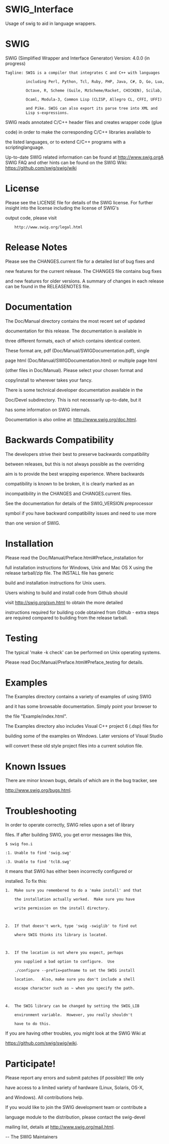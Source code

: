 # SWIG_Interface
Usage of swig to aid in language wrappers.

# SWIG

SWIG (Simplified Wrapper and Interface Generator)
Version: 4.0.0 (in progress)

```
Tagline: SWIG is a compiler that integrates C and C++ with languages

         including Perl, Python, Tcl, Ruby, PHP, Java, C#, D, Go, Lua,

         Octave, R, Scheme (Guile, MzScheme/Racket, CHICKEN), Scilab,

         Ocaml, Modula-3, Common Lisp (CLISP, Allegro CL, CFFI, UFFI)

         and Pike. SWIG can also export its parse tree into XML and
         Lisp s-expressions.
```

SWIG reads annotated C/C++ header files and creates wrapper code (glue

code) in order to make the corresponding C/C++ libraries available to

the listed languages, or to extend C/C++ programs with a scriptinglanguage.




Up-to-date SWIG related information can be found at
        http://www.swig.orgA SWIG FAQ and other hints can be found on the SWIG Wiki:
       https://github.com/swig/swig/wiki


License
=======

Please see the LICENSE file for details of the SWIG license. For
further insight into the license including the license of SWIG's

output code, please visit



        http://www.swig.org/legal.html


Release Notes
=============

Please see the CHANGES.current file for a detailed list of bug fixes and

new features for the current release. The CHANGES file contains bug fixes

and new features for older versions. A summary of changes in each release
can be found in the RELEASENOTES file.



Documentation
=============

The Doc/Manual directory contains the most recent set of updated

documentation for this release. The documentation is available in

three different formats, each of which contains identical content.

These format are, pdf (Doc/Manual/SWIGDocumentation.pdf), single

page html (Doc/Manual/SWIGDocumentation.html) or multiple page html

(other files in Doc/Manual). Please select your chosen format and

copy/install to wherever takes your fancy.



There is some technical developer documentation available in the

Doc/Devel subdirectory.  This is not necessarily up-to-date, but it

has some information on SWIG internals.



Documentation is also online at:
http://www.swig.org/doc.html.



Backwards Compatibility
=======================

The developers strive their best to preserve backwards compatibility

between releases, but this is not always possible as the overriding

aim is to provide the best wrapping experience. Where backwards

compatibility is known to be broken, it is clearly marked as an

incompatibility in the CHANGES and CHANGES.current files.



See the documentation for details of the SWIG_VERSION preprocessor

symbol if you have backward compatibility issues and need to use more

than one version of SWIG.


Installation
============

Please read the Doc/Manual/Preface.html#Preface_installation for

full installation instructions for Windows, Unix and Mac OS X
using the release tarball/zip file. The INSTALL file has generic

build and installation instructions for Unix users.

Users wishing to build and install code from Github should

visit http://swig.org/svn.html to obtain the more detailed

instructions required for building code obtained from Github - extra
steps are required compared to building from the release tarball.



Testing
=======

The typical 'make -k check' can be performed on Unix operating systems.

Please read Doc/Manual/Preface.html#Preface_testing for details.


Examples
========

The Examples directory contains a variety of examples of using SWIG

and it has some browsable documentation.  Simply point your browser to

the file "Example/index.html".



The Examples directory also includes Visual C++ project 6 (.dsp) files for

building some of the examples on Windows. Later versions of Visual Studio

will convert these old style project files into a current solution file.



Known Issues
============

There are minor known bugs, details of which are in the bug tracker, see

http://www.swig.org/bugs.html.



Troubleshooting
===============

In order to operate correctly, SWIG relies upon a set of library

files.  If after building SWIG, you get error messages like this,



    $ swig foo.i

    :1. Unable to find 'swig.swg'

    :3. Unable to find 'tcl8.swg'



it means that SWIG has either been incorrectly configured or

installed.  To fix this:



    1.  Make sure you remembered to do a 'make install' and that

        the installation actually worked.  Make sure you have

        write permission on the install directory.



    2.  If that doesn't work, type 'swig -swiglib' to find out

        where SWIG thinks its library is located.



    3.  If the location is not where you expect, perhaps

        you supplied a bad option to configure.  Use

        ./configure --prefix=pathname to set the SWIG install

        location.   Also, make sure you don't include a shell

        escape character such as ~ when you specify the path.



    4.  The SWIG library can be changed by setting the SWIG_LIB

        environment variable.  However, you really shouldn't

        have to do this.



If you are having other troubles, you might look at the SWIG Wiki at

https://github.com/swig/swig/wiki.



Participate!
============

Please report any errors and submit patches (if possible)!  We only

have access to a limited variety of hardware (Linux, Solaris, OS-X,

and Windows). All contributions help.



If you would like to join the SWIG development team or contribute a

language module to the distribution, please contact the swig-devel

mailing list, details at http://www.swig.org/mail.html.





 -- The SWIG Maintainers
